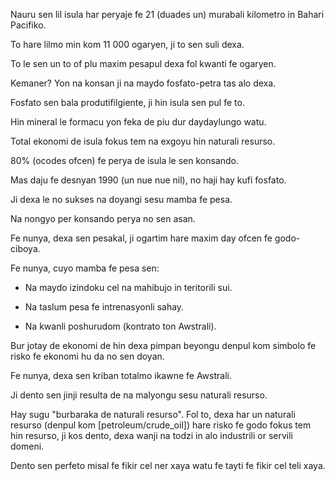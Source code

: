 Nauru sen lil isula har peryaje fe 21 (duades un) murabali kilometro in Bahari Pacifiko.

To hare lilmo min kom 11 000 ogaryen, ji to sen suli dexa.

To le sen un to of plu maxim pesapul dexa fol kwanti fe ogaryen.

Kemaner? Yon na konsan ji na maydo fosfato-petra tas alo dexa.

Fosfato sen bala produtifilgiente, ji hin isula sen pul fe to.

Hin mineral le formacu yon feka de piu dur daydaylungo watu.

Total ekonomi de isula fokus tem na exgoyu hin naturali resurso.

80% (ocodes ofcen) fe perya de isula le sen konsando.

Mas daju fe desnyan 1990 (un nue nue nil), no haji hay kufi fosfato.

Ji dexa le no sukses na doyangi sesu mamba fe pesa.

Na nongyo per konsando perya no sen asan.

Fe nunya, dexa sen pesakal, ji ogartim hare maxim day ofcen fe godo-ciboya.

Fe nunya, cuyo mamba fe pesa sen:

- Na maydo izindoku cel na mahibujo in teritorili sui.

- Na taslum pesa fe intrenasyonli sahay.

- Na kwanli poshurudom (kontrato ton Awstrali).

Bur jotay de ekonomi de hin dexa pimpan beyongu denpul kom simbolo fe risko fe ekonomi hu da no sen doyan.

Fe nunya, dexa sen kriban totalmo ikawne fe Awstrali.

Ji dento sen jinji resulta de na malyongu sesu naturali resurso.

Hay sugu "burbaraka de naturali resurso". Fol to, dexa har un naturali resurso (denpul kom [petroleum/crude_oil]) hare risko fe godo fokus tem hin resurso, ji kos dento, dexa wanji na todzi in alo industrili or servili domeni.

Dento sen perfeto misal fe fikir cel ner xaya watu fe tayti fe fikir cel teli xaya.
